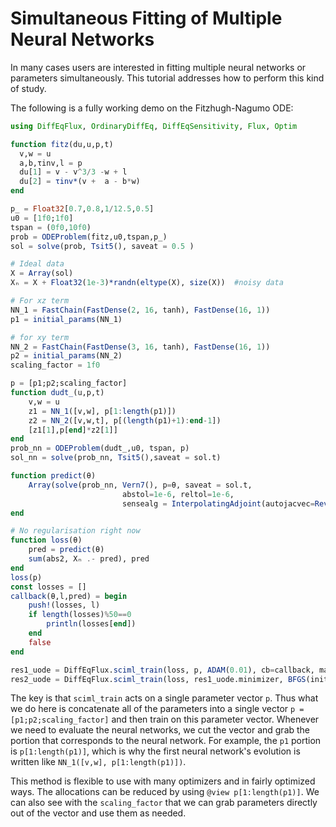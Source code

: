# Simultaneous Fitting of Multiple Neural Networks

In many cases users are interested in fitting multiple neural networks
or parameters simultaneously. This tutorial addresses how to perform
this kind of study.

The following is a fully working demo on the Fitzhugh-Nagumo ODE:

```julia
using DiffEqFlux, OrdinaryDiffEq, DiffEqSensitivity, Flux, Optim

function fitz(du,u,p,t)
  v,w = u
  a,b,τinv,l = p
  du[1] = v - v^3/3 -w + l
  du[2] = τinv*(v +  a - b*w)
end

p_ = Float32[0.7,0.8,1/12.5,0.5]
u0 = [1f0;1f0]
tspan = (0f0,10f0)
prob = ODEProblem(fitz,u0,tspan,p_)
sol = solve(prob, Tsit5(), saveat = 0.5 )

# Ideal data
X = Array(sol)
Xₙ = X + Float32(1e-3)*randn(eltype(X), size(X))  #noisy data

# For xz term
NN_1 = FastChain(FastDense(2, 16, tanh), FastDense(16, 1))
p1 = initial_params(NN_1)

# for xy term
NN_2 = FastChain(FastDense(3, 16, tanh), FastDense(16, 1))
p2 = initial_params(NN_2)
scaling_factor = 1f0

p = [p1;p2;scaling_factor]
function dudt_(u,p,t)
    v,w = u
    z1 = NN_1([v,w], p[1:length(p1)])
    z2 = NN_2([v,w,t], p[(length(p1)+1):end-1])
    [z1[1],p[end]*z2[1]]
end
prob_nn = ODEProblem(dudt_,u0, tspan, p)
sol_nn = solve(prob_nn, Tsit5(),saveat = sol.t)

function predict(θ)
    Array(solve(prob_nn, Vern7(), p=θ, saveat = sol.t,
                         abstol=1e-6, reltol=1e-6,
                         sensealg = InterpolatingAdjoint(autojacvec=ReverseDiffVJP(true))))
end

# No regularisation right now
function loss(θ)
    pred = predict(θ)
    sum(abs2, Xₙ .- pred), pred
end
loss(p)
const losses = []
callback(θ,l,pred) = begin
    push!(losses, l)
    if length(losses)%50==0
        println(losses[end])
    end
    false
end

res1_uode = DiffEqFlux.sciml_train(loss, p, ADAM(0.01), cb=callback, maxiters = 500)
res2_uode = DiffEqFlux.sciml_train(loss, res1_uode.minimizer, BFGS(initial_stepnorm=0.01), cb=callback, maxiters = 10000)
```

The key is that `sciml_train` acts on a single parameter vector `p`.
Thus what we do here is concatenate all of the parameters into a single
vector `p = [p1;p2;scaling_factor]` and then train on this parameter
vector. Whenever we need to evaluate the neural networks, we cut the
vector and grab the portion that corresponds to the neural network.
For example, the `p1` portion is `p[1:length(p1)]`, which is why the
first neural network's evolution is written like `NN_1([v,w], p[1:length(p1)])`.

This method is flexible to use with many optimizers and in fairly
optimized ways. The allocations can be reduced by using `@view p[1:length(p1)]`.
We can also see with the `scaling_factor` that we can grab parameters
directly out of the vector and use them as needed.
